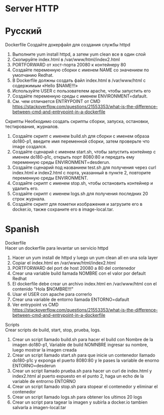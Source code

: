 # Server HTTP

# Русский
Dockerfile
Создайте докерфайл для создания службы httpd
1) Выполните yum install httpd, а затем yum clean все в один слой
2) Скопируйте index.html в /var/www/html/index2.html
3) PORTFORWARD от хост-порта 20080 к контейнеру 80
4) Создайте переменную сборки с именем NAME со значением по умолчанию Redhat.
5) В Dockerfile должны создать файл index.html в /var/www/html с содержимым «Hello $NAME!!!»
6) Используйте USER с пользователем apache, чтобы запустить его
7) Создайте переменную среды с именем ENVIRONMENT=dafault.
8) См. чем отличается ENTRYPOINT от CMD https://stackoverflow.com/questions/21553353/what-is-the-difference-between-cmd-and-entrypoint-in-a-dockerfile

Скрипты
Необходимо создать скрипты сборки, запуска, остановки, тестирования, журналов.
1) Создайте скрипт с именем build.sh для сборки с именем образа do180-p1, введите имя переменной сборки, затем проверьте что image создался.
2) Создайте сценарий с именем start.sh, чтобы запустить контейнер с именем do180-p1c, открыть порт 8080:80 и передать ему переменную среды ENVIRONMENT=desderun.
3) Создайте сценарий под названием test.sh для получения через curl index.html и index2.html с порта, указанный в пункте 2, повторите переменную среды ENVIRONMENT.
4) Создайте скрипт с именем stop.sh, чтобы остановить контейнер и удалить его.
5) Создайте скрипт с именем logs.sh для получения последних 20 строк журнала.
6) Создайте скрипт для пометки изображения и загрузите его в docker.io, также сохраните его в image-local.tar.

# Spanish
Dockerfile  
Hacer un dockerfile para levantar un servicio httpd  
1) Hacer un yum install de httpd y luego un yum clean all en una sola layer
2) Copiar el index.html en /var/www/html/index2.html  
3) PORTFORWARD del port de host 20080 a 80 del contenedor 
4) Crear una variable build llamada NOMBRE con el valor por default Redhat
5) El dockerfile debe crear un archivo index.html en /var/www/html con el contenido "Hola $NOMBRE!!!"
6) Usar el USER con apache para correrlo
7) Crear una variable de entorno llamada ENTORNO=dafault 
8) Ver entrypoint vs CMD https://stackoverflow.com/questions/21553353/what-is-the-difference-between-cmd-and-entrypoint-in-a-dockerfile  

Scripts  
Crear scripts de build, start, stop, prueba, logs.
1) Crear un script llamado build.sh para hacer el build con Nombre de la imagen do180-p1, Variable de build NOMNBRE ingresar su nombre, luego mostrar la imagen creada
2) Crear un script llamado start.sh para que inicie un contenedor llamado do180-p1c y exponga el puerto 8080:80 y le pases la variable de enorno ENTORNO=desderun
3) Crear un script llamado prueba.sh para hacer un curl de index.html y index2.html al puerto expuesto en el punto 2, haga un echo de la variable de entrorno ENTORNO
4) Crear un script llamado stop.sh para stopear el contenedor y eliminar el contenedor
5) Crear un script llamado logs.sh para obtener los ultimos 20 logs
6) Crear un script para tagear la imagen y subirla a docker.io tambien salvarla a imagen-local.tar

